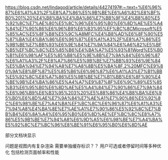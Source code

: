 https://blog.csdn.net/lindagod/article/details/44274197#:~:text=%E6%96%87%E6%A1%A3%2F%E8%A7%86%E5%9B%BE%E6%A6%82%E8%BF%B0%201%20%E4%B8%BA%E4%BA%86%E7%BB%9F%E4%B8%80%E5%92%8C%E7%AE%80%E5%8C%96%E6%95%B0%E6%8D%AE%E5%A4%84%E7%90%86%E6%96%B9%E6%B3%95%EF%BC%8CMicrosoft%E5%85%AC%E5%8F%B8%E5%9C%A8MFC%E4%B8%AD%E6%8F%90%E5%87%BA%E4%BA%86%E6%96%87%E6%A1%A3%2F%E8%A7%86%E5%9B%BE%E7%BB%93%E6%9E%84%E7%9A%84%E6%A6%82%E5%BF%B5%EF%BC%8C%E5%85%B6%E4%BA%A7%E5%93%81Word%E5%B0%B1%E6%98%AF%E5%85%B8%E5%9E%8B%E7%9A%84%E6%96%87%E6%A1%A3%2F%E8%A7%86%E5%9B%BE%E7%BB%93%E6%9E%84%E5%BA%94%E7%94%A8%E7%A8%8B%E5%BA%8F,2%20MFC%E9%80%9A%E8%BF%87%E5%85%B6%E6%96%87%E6%A1%A3%E7%B1%BB%E5%92%8C%E8%A7%86%E5%9B%BE%E7%B1%BB%E6%8F%90%E4%BE%9B%E4%BA%86%E5%A4%A7%E9%87%8F%E6%9C%89%E5%85%B3%E6%95%B0%E6%8D%AE%E5%A4%84%E7%90%86%E7%9A%84%E6%96%B9%E6%B3%95%203%20%E5%88%86%E4%B8%BA%E6%95%B0%E6%8D%AE%E7%9A%84%E7%AE%A1%E7%90%86%E5%92%8C%E6%98%BE%E7%A4%BA%EF%BC%8C%E6%96%87%E6%A1%A3%E7%94%A8%E4%BA%8E%E7%AE%A1%E7%90%86%E5%92%8C%E7%BB%B4%E6%8A%A4%E6%95%B0%E6%8D%AE%EF%BC%8C%E8%A7%86%E5%9B%BE%E7%94%A8%E6%9D%A5%E6%98%BE%E7%A4%BA%E5%92%8C%E7%BC%96%E8%BE%91%E6%95%B0%E6%8D%AE



部分文档块显示


问题是视图内有复杂渲染  需要单独缓存标识？？  用户可选或者停留时间等多种优化   包括检测页面帧率和性能